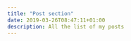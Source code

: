 ```yaml
---
title: "Post section"
date: 2019-03-26T08:47:11+01:00
description: All the list of my posts
---
```


